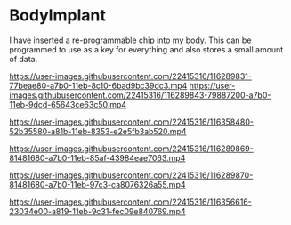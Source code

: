 # BodyImplant
I have inserted a re-programmable chip into my body.
This can be programmed to use as a key for everything and also stores a small amount of data.


https://user-images.githubusercontent.com/22415316/116289831-77beae80-a7b0-11eb-8c10-6bad9bc39dc3.mp4 https://user-images.githubusercontent.com/22415316/116289843-79887200-a7b0-11eb-9dcd-65643ce63c50.mp4





https://user-images.githubusercontent.com/22415316/116358480-52b35580-a81b-11eb-8353-e2e5fb3ab520.mp4


https://user-images.githubusercontent.com/22415316/116289869-81481680-a7b0-11eb-85af-43984eae7063.mp4


https://user-images.githubusercontent.com/22415316/116289870-81481680-a7b0-11eb-97c3-ca8076326a55.mp4

https://user-images.githubusercontent.com/22415316/116356616-23034e00-a819-11eb-9c31-fec09e840769.mp4

